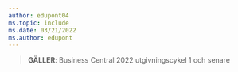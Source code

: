 ```yaml
---
author: edupont04
ms.topic: include
ms.date: 03/21/2022
ms.author: edupont
---
```

> **GÄLLER**: Business Central 2022 utgivningscykel 1 och senare